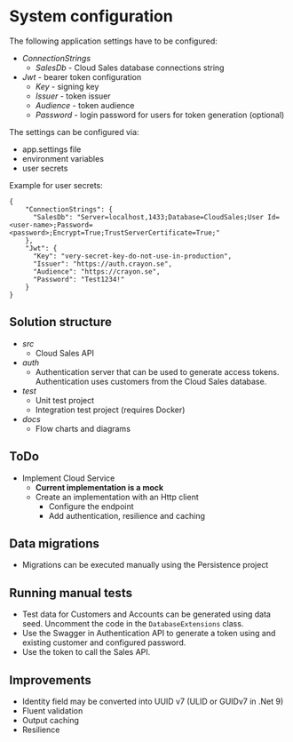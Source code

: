 # System configuration #

The following application settings have to be configured:

- *ConnectionStrings*
  - *SalesDb* - Cloud Sales database connections string
- *Jwt* - bearer token configuration
  - *Key* - signing key
  - *Issuer* - token issuer
  - *Audience* - token audience
  - *Password* - login password for users for token generation (optional)

The settings can be configured via:

- app.settings file
- environment variables
- user secrets

Example for user secrets:
```
{
    "ConnectionStrings": {
      "SalesDb": "Server=localhost,1433;Database=CloudSales;User Id=<user-name>;Password=<password>;Encrypt=True;TrustServerCertificate=True;"
    },
    "Jwt": {
      "Key": "very-secret-key-do-not-use-in-production",
      "Issuer": "https://auth.crayon.se",
      "Audience": "https://crayon.se",
      "Password": "Test1234!"
    }
}
```

## Solution structure ##

- *src*
  - Cloud Sales API
- *auth*
  - Authentication server that can be used to generate access tokens. Authentication uses customers from the Cloud Sales database.
- *test*
  - Unit test project
  - Integration test project (requires Docker)
- *docs*
  - Flow charts and diagrams

## ToDo ##

- Implement Cloud Service
  - **Current implementation is a mock**
  - Create an implementation with an Http client
    - Configure the endpoint
    - Add authentication, resilience and caching

## Data migrations ##

- Migrations can be executed manually using the Persistence project

## Running manual tests ##

- Test data for Customers and Accounts can be generated using data seed. Uncomment the code in the ```DatabaseExtensions``` class.
- Use the Swagger in Authentication API to generate a token using and existing customer and configured password.
- Use the token to call the Sales API.

## Improvements ##

- Identity field may be converted into UUID v7 (ULID or GUIDv7 in .Net 9)
- Fluent validation
- Output caching
- Resilience
